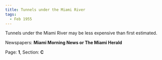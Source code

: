 ```yaml
---  
title: Tunnels under the Miami River  
tags:  
  - Feb 1955  
---  
```

  
Tunnels under the Miami River may be less expensive than first estimated.  
  
Newspapers: **Miami Morning News or The Miami Herald**  
  
Page: **1**, Section: **C** 
